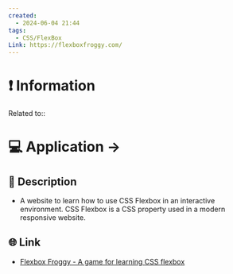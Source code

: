 ```yaml
---
created:
  - 2024-06-04 21:44
tags:
  - CSS/FlexBox
Link: https://flexboxfroggy.com/
---
```

# ❗ Information
Related to:: 

# 💻 Application ->

## 🧾 Description
- A website to learn how to use CSS Flexbox in an interactive environment. CSS Flexbox is a CSS property used in a modern responsive website.
## 🌐 Link
- [Flexbox Froggy - A game for learning CSS flexbox](https://flexboxfroggy.com/)